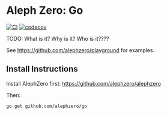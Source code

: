# Aleph Zero: Go
[![CI](https://github.com/alephzero/go/workflows/CI/badge.svg)](https://github.com/alephzero/go/actions?query=workflow%3ACI)
[![codecov](https://codecov.io/gh/alephzero/go/branch/master/graph/badge.svg)](https://codecov.io/gh/alephzero/go)

TODO: What is it? Why is it? Who is it????

See https://github.com/alephzero/playground for examples.

## Install Instructions

Install AlephZero first: https://github.com/alephzero/alephzero

Then:
```sh
go get github.com/alephzero/go
```
